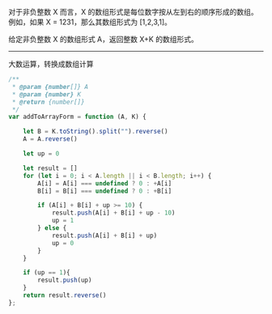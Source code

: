 
对于非负整数 X 而言，X 的数组形式是每位数字按从左到右的顺序形成的数组。例如，如果 X = 1231，那么其数组形式为 [1,2,3,1]。

给定非负整数 X 的数组形式 A，返回整数 X+K 的数组形式。


---

大数运算，转换成数组计算

```javascript
/**
 * @param {number[]} A
 * @param {number} K
 * @return {number[]}
 */
var addToArrayForm = function (A, K) {

    let B = K.toString().split("").reverse()
    A = A.reverse()

    let up = 0

    let result = []
    for (let i = 0; i < A.length || i < B.length; i++) {
        A[i] = A[i] === undefined ? 0 : +A[i]
        B[i] = B[i] === undefined ? 0 : +B[i]

        if (A[i] + B[i] + up >= 10) {
            result.push(A[i] + B[i] + up - 10)
            up = 1
        } else {
            result.push(A[i] + B[i] + up)
            up = 0
        }
    }

    if (up == 1){
        result.push(up)
    }
    return result.reverse()
};
```

